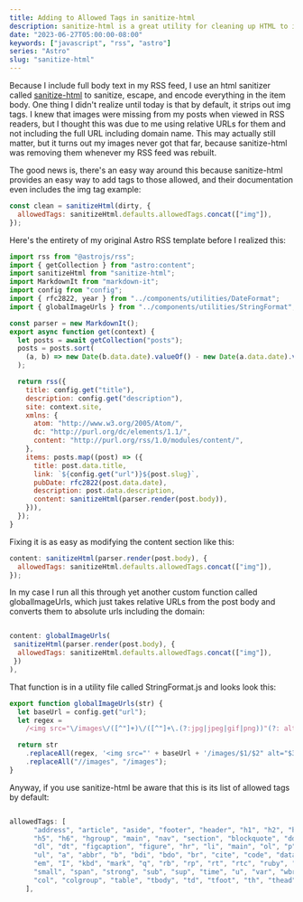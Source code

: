 ```yaml
---
title: Adding to Allowed Tags in sanitize-html
description: sanitize-html is a great utility for cleaning up HTML to include in RSS, among other things, but it has a limited set of allowed tags. Here's how to add to that list.
date: "2023-06-27T05:00:00-08:00"
keywords: ["javascript", "rss", "astro"]
series: "Astro"
slug: "sanitize-html"
---
```


Because I include full body text in my RSS feed, I use an html sanitizer called [sanitize-html](https://www.npmjs.com/package/sanitize-html) to sanitize, escape, and encode everything in the item body. One thing I didn't realize until today is that by default, it strips out img tags. I knew that images were missing from my posts when viewed in RSS readers, but I thought this was due to me using relative URLs for them and not including the full URL including domain name. This may actually still matter, but it turns out my images never got that far, because sanitize-html was removing them whenever my RSS feed was rebuilt.

The good news is, there's an easy way around this because sanitize-html provides an easy way to add tags to those allowed, and their documentation even includes the img tag example:

```javascript
const clean = sanitizeHtml(dirty, {
  allowedTags: sanitizeHtml.defaults.allowedTags.concat(["img"]),
});
```

Here's the entirety of my original Astro RSS template before I realized this:

```javascript title="src/pages/rss.xml.js"
import rss from "@astrojs/rss";
import { getCollection } from "astro:content";
import sanitizeHtml from "sanitize-html";
import MarkdownIt from "markdown-it";
import config from "config";
import { rfc2822, year } from "../components/utilities/DateFormat";
import { globalImageUrls } from "../components/utilities/StringFormat";

const parser = new MarkdownIt();
export async function get(context) {
  let posts = await getCollection("posts");
  posts = posts.sort(
    (a, b) => new Date(b.data.date).valueOf() - new Date(a.data.date).valueOf()
  );

  return rss({
    title: config.get("title"),
    description: config.get("description"),
    site: context.site,
    xmlns: {
      atom: "http://www.w3.org/2005/Atom/",
      dc: "http://purl.org/dc/elements/1.1/",
      content: "http://purl.org/rss/1.0/modules/content/",
    },
    items: posts.map((post) => ({
      title: post.data.title,
      link: `${config.get("url")}${post.slug}`,
      pubDate: rfc2822(post.data.date),
      description: post.data.description,
      content: sanitizeHtml(parser.render(post.body)),
    })),
  });
}
```

Fixing it is as easy as modifying the content section like this:

```javascript
content: sanitizeHtml(parser.render(post.body), {
  allowedTags: sanitizeHtml.defaults.allowedTags.concat(["img"]),
});
```

In my case I run all this through yet another custom function called globalImageUrls, which just takes relative URLs from the post body and converts them to absolute urls including the domain:

```javascript

content: globalImageUrls(
 sanitizeHtml(parser.render(post.body), {
  allowedTags: sanitizeHtml.defaults.allowedTags.concat(["img"]),
 })
),

```

That function is in a utility file called StringFormat.js and looks look this:

```javascript title="src/components/utilities/StringFormat.js"
export function globalImageUrls(str) {
  let baseUrl = config.get("url");
  let regex =
    /<img src="\/images\/([^"]+)\/([^"]+\.(?:jpg|jpeg|gif|png))"(?: alt="([^"]*)")?\s?\/?>/g;

  return str
    .replaceAll(regex, '<img src="' + baseUrl + '/images/$1/$2" alt="$3" />')
    .replaceAll("//images", "/images");
}
```

Anyway, if you use sanitize-html be aware that this is its list of allowed tags by default:

```javascript

allowedTags: [
      "address", "article", "aside", "footer", "header", "h1", "h2", "h3", "h4",
      "h5", "h6", "hgroup", "main", "nav", "section", "blockquote", "dd", "div",
      "dl", "dt", "figcaption", "figure", "hr", "li", "main", "ol", "p", "pre",
      "ul", "a", "abbr", "b", "bdi", "bdo", "br", "cite", "code", "data", "dfn",
      "em", "I", "kbd", "mark", "q", "rb", "rp", "rt", "rtc", "ruby", "s", "samp",
      "small", "span", "strong", "sub", "sup", "time", "u", "var", "wbr", "caption",
      "col", "colgroup", "table", "tbody", "td", "tfoot", "th", "thead", "tr"
    ],
```
